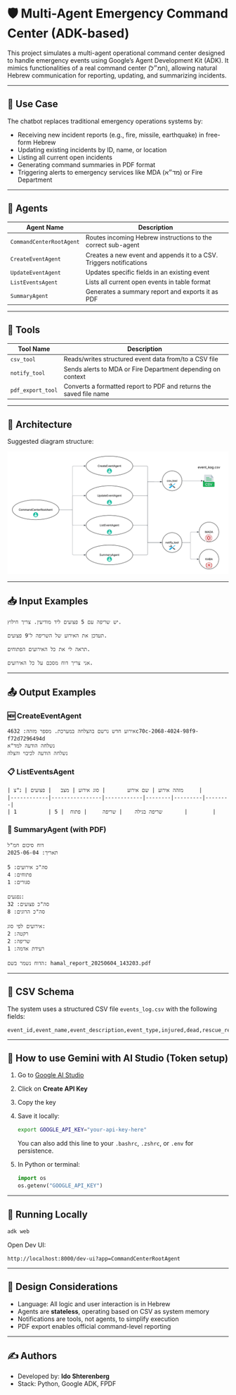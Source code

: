 # 🛡️ Multi-Agent Emergency Command Center (ADK-based)

This project simulates a multi-agent operational command center designed to handle emergency events using Google’s Agent Development Kit (ADK). It mimics functionalities of a real command center (חמ״ל), allowing natural Hebrew communication for reporting, updating, and summarizing incidents.

---

## 📌 Use Case

The chatbot replaces traditional emergency operations systems by:

- Receiving new incident reports (e.g., fire, missile, earthquake) in free-form Hebrew
- Updating existing incidents by ID, name, or location
- Listing all current open incidents
- Generating command summaries in PDF format
- Triggering alerts to emergency services like MDA (מד״א) or Fire Department

---

## 🧠 Agents

| Agent Name               | Description                                                         |
| ------------------------ | ------------------------------------------------------------------- |
| `CommandCenterRootAgent` | Routes incoming Hebrew instructions to the correct sub-agent        |
| `CreateEventAgent`       | Creates a new event and appends it to a CSV. Triggers notifications |
| `UpdateEventAgent`       | Updates specific fields in an existing event                        |
| `ListEventsAgent`        | Lists all current open events in table format                       |
| `SummaryAgent`           | Generates a summary report and exports it as PDF                    |

---

## 🧰 Tools

| Tool Name         | Description                                                        |
| ----------------- | ------------------------------------------------------------------ |
| `csv_tool`        | Reads/writes structured event data from/to a CSV file              |
| `notify_tool`     | Sends alerts to MDA or Fire Department depending on context        |
| `pdf_export_tool` | Converts a formatted report to PDF and returns the saved file name |

---

## 🧱 Architecture

Suggested diagram structure:

![Architecture Diagram](assets/architecture.png)

---

## 📥 Input Examples

```text
יש שריפה עם 5 פצועים ליד מודיעין. צריך חילוץ.
```

```text
תעדכן את האירוע של השריפה ל־9 פצועים.
```

```text
תראה לי את כל האירועים הפתוחים.
```

```text
אני צריך דוח מסכם על כל האירועים.
```

---

## 📤 Output Examples

### 🆕 CreateEventAgent

```
אירוע חדש נרשם בהצלחה במערכת. מספר מזהה: 4632c70c-2068-4024-98f9-f72d7296494d
נשלחה הודעה למד"א
נשלחה הודעה לכיבוי והצלה
```

### 📋 ListEventsAgent

```
| מזהה אירוע | שם אירוע       | סוג אירוע | מצב   | פצועים | נ"צ     |
|------------|----------------|------------|--------|---------|--------|
| 1          | שריפה בגילה    | שריפה     | פתוח  | 5       |        |
```

### 📄 SummaryAgent (with PDF)

```
דוח סיכום חמ"ל
תאריך: 2025-06-04

סה"כ אירועים: 5
פתוחים: 4
סגורים: 1

נפגעים:
סה"כ פצועים: 32
סה"כ הרוגים: 8

אירועים לפי סוג:
רקטה: 2
שריפה: 2
רעידת אדמה: 1

הדוח נשמר בשם: hamal_report_20250604_143203.pdf
```

---

## 🧾 CSV Schema

The system uses a structured CSV file `events_log.csv` with the following fields:

```csv
event_id,event_name,event_description,event_type,injured,dead,rescue_required,status,location,event_time,urgency,area_type,damage_level
```

---

## 🔐 How to use Gemini with AI Studio (Token setup)

1. Go to [Google AI Studio](https://aistudio.google.com/app/apikey)
2. Click on **Create API Key**
3. Copy the key
4. Save it locally:

   ```bash
   export GOOGLE_API_KEY="your-api-key-here"
   ```

   You can also add this line to your `.bashrc`, `.zshrc`, or `.env` for persistence.

5. In Python or terminal:
   ```python
   import os
   os.getenv("GOOGLE_API_KEY")
   ```

---

## 🧪 Running Locally

```bash
adk web
```

Open Dev UI:

```
http://localhost:8000/dev-ui?app=CommandCenterRootAgent
```

---

## 📝 Design Considerations

- Language: All logic and user interaction is in Hebrew
- Agents are **stateless**, operating based on CSV as system memory
- Notifications are tools, not agents, to simplify execution
- PDF export enables official command-level reporting

---

<!-- ## 📸 Attachments

> ✅ Add here:
>
> - Screenshot of example PDF
> - Screenshot of Dev UI
> - Architecture diagram (PNG/SVG)

--- -->

## ✍️ Authors

- Developed by: **Ido Shterenberg**
- Stack: Python, Google ADK, FPDF
